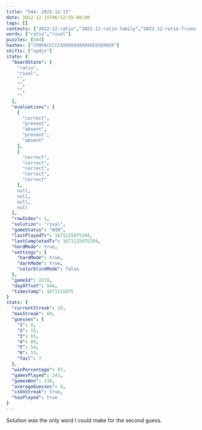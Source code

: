 ```yaml
---
title: "544: 2022-12-15"
date: 2022-12-15T06:52:55-08:00
tags: []
contests: ["2022-12-ratio","2022-12-ratio-family","2022-12-ratio-friends"]
words: ["ratio","rival"]
puzzles: [544]
hashes: ["CPAPACCCCCXXXXXXXXXXXXXXXXXXXX"]
shifts: ["xpdjv"]
state: {
  "boardState": [
    "ratio",
    "rival",
    "",
    "",
    "",
    ""
  ],
  "evaluations": [
    [
      "correct",
      "present",
      "absent",
      "present",
      "absent"
    ],
    [
      "correct",
      "correct",
      "correct",
      "correct",
      "correct"
    ],
    null,
    null,
    null,
    null
  ],
  "rowIndex": 2,
  "solution": "rival",
  "gameStatus": "WIN",
  "lastPlayedTs": 1671115975294,
  "lastCompletedTs": 1671115975294,
  "hardMode": true,
  "settings": {
    "hardMode": true,
    "darkMode": true,
    "colorblindMode": false
  },
  "gameId": 2278,
  "dayOffset": 544,
  "timestamp": 1671115975
}
stats: {
  "currentStreak": 10,
  "maxStreak": 69,
  "guesses": {
    "1": 0,
    "2": 15,
    "3": 65,
    "4": 89,
    "5": 54,
    "6": 13,
    "fail": 7
  },
  "winPercentage": 97,
  "gamesPlayed": 243,
  "gamesWon": 236,
  "averageGuesses": 4,
  "isOnStreak": true,
  "hasPlayed": true
}
---
```

<!-- more -->
Solution was the only word I could make for the second guess.
